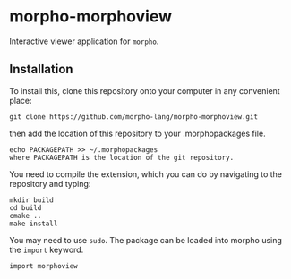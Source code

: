 # morpho-morphoview

Interactive viewer application for `morpho`. 

## Installation 

To install this, clone this repository onto your computer in any convenient place:

    git clone https://github.com/morpho-lang/morpho-morphoview.git

then add the location of this repository to your .morphopackages file.

    echo PACKAGEPATH >> ~/.morphopackages 
    where PACKAGEPATH is the location of the git repository.

You need to compile the extension, which you can do by navigating to the repository and typing:

    mkdir build
    cd build
    cmake .. 
    make install

You may need to use `sudo`. The package can be loaded into morpho using the `import` keyword.

    import morphoview
